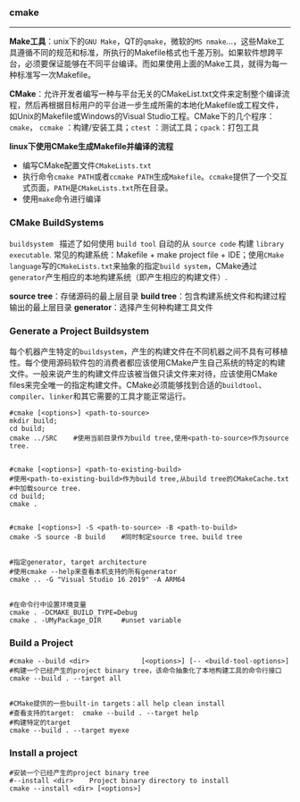 ### cmake

---

**Make工具**：unix下的`GNU Make`，QT的`qmake`，微软的`MS nmake`...，这些Make工具遵循不同的规范和标准，所执行的Makefile格式也千差万别。如果软件想跨平台，必须要保证能够在不同平台编译。而如果使用上面的Make工具，就得为每一种标准写一次Makefile。

**CMake**：允许开发者编写一种与平台无关的CMakeList.txt文件来定制整个编译流程，然后再根据目标用户的平台进一步生成所需的本地化Makefile或工程文件，如Unix的Makefile或Windows的Visual Studio工程。CMake下的几个程序：`cmake`， `ccmake`  ：构建/安装工具；`ctest` ：测试工具；`cpack`：打包工具

**linux下使用CMake生成Makefile并编译的流程**

* 编写CMake配置文件`CMakeLists.txt`
* 执行命令`cmake PATH`或者`ccmake PATH`生成`Makefile`。`ccmake`提供了一个交互式页面，`PATH`是`CMakeLists.txt`所在目录。
* 使用`make`命令进行编译



### CMake BuildSystems

`buildsystem ` 描述了如何使用 `build tool` 自动的从 `source code` 构建 `library ` `executable`. 常见的构建系统：Makefile + make	project file + IDE；使用`CMake language`写的`CMakeLists.txt`来抽象的指定`build system`，CMake通过`generator`产生相应的本地构建系统（即产生相应的构建文件）.

**source tree**：存储源码的最上层目录
**build tree**：包含构建系统文件和构建过程输出的最上层目录
**generator**：选择产生何种构建工具文件



### Generate a Project Buildsystem

每个机器产生特定的`buildsystem`，产生的构建文件在不同机器之间不具有可移植性。每个使用源码软件包的消费者都应该使用CMake产生自己系统的特定的构建文件。一般来说产生的构建文件应该被当做只读文件来对待，应该使用CMake files来完全唯一的指定构建文件。CMake必须能够找到合适的`buildtool`、`compiler`、`linker`和其它需要的工具才能正常运行。

```shell
#cmake [<options>] <path-to-source>
mkdir build;
cd build;
cmake ../SRC	#使用当前目录作为build tree,使用<path-to-source>作为source tree.


#cmake [<options>] <path-to-existing-build>
#使用<path-to-existing-build>作为build tree,从build tree的CMakeCache.txt 			   #中加载source tree.
cd build;
cmake .		


#cmake [<options>] -S <path-to-source> -B <path-to-build>
cmake -S source -B build	#同时制定source tree、build tree


#指定generator, target architecture
#使用cmake --help来查看本机支持的所有generator
cmake .. -G "Visual Studio 16 2019" -A ARM64


#在命令行中设置环境变量
cmake . -DCMAKE_BUILD_TYPE=Debug
cmake . -UMyPackage_DIR		#unset variable
```



### Build a Project

```shell
#cmake --build <dir>             [<options>] [-- <build-tool-options>]
#构建一个已经产生的project binary tree，该命令抽象化了本地构建工具的命令行接口
cmake --build . --target all


#CMake提供的一些built-in targets：all help clean install
#查看支持的target:  cmake --build . --target help
#构建特定的target
cmake --build . --target myexe
```



### Install a project

```shell
#安装一个已经产生的project binary tree
#--install <dir>	Project binary directory to install
cmake --install <dir> [<options>]

```



























